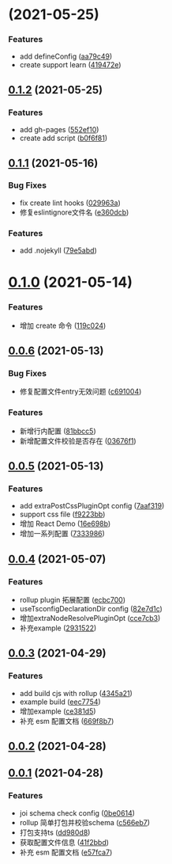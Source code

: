 # [](https://github.com/osdoc-dev/avenger/compare/v0.1.2...v) (2021-05-25)


### Features

* add defineConfig ([aa79c49](https://github.com/osdoc-dev/avenger/commit/aa79c495b7e16d3758cd2b379eb16e1dd7dc8356))
* create support learn ([419472e](https://github.com/osdoc-dev/avenger/commit/419472e58901a51ac44148876af3f6c2362254ba))



## [0.1.2](https://github.com/osdoc-dev/avenger/compare/v0.1.1...v0.1.2) (2021-05-25)


### Features

* add gh-pages ([552ef10](https://github.com/osdoc-dev/avenger/commit/552ef100306f985084b2e92f3503a860648bf015))
* create add script ([b0f6f81](https://github.com/osdoc-dev/avenger/commit/b0f6f816f24b45b103b0dbab979eea430371776f))



## [0.1.1](https://github.com/osdoc-dev/avenger/compare/v0.1.0...v0.1.1) (2021-05-16)


### Bug Fixes

* fix create lint hooks ([029963a](https://github.com/osdoc-dev/avenger/commit/029963aa4bc768d2d87432fe7fc41d8334ebb06f))
* 修复eslintignore文件名 ([e360dcb](https://github.com/osdoc-dev/avenger/commit/e360dcb14c547d07a936d2c36343ba112f200084))


### Features

* add .nojekyll ([79e5abd](https://github.com/osdoc-dev/avenger/commit/79e5abd265b1cdae7857f7e00741c7f514886a19))



# [0.1.0](https://github.com/osdoc-dev/avenger/compare/v0.0.6...v0.1.0) (2021-05-14)


### Features

* 增加 create 命令 ([119c024](https://github.com/osdoc-dev/avenger/commit/119c024992d80bdc7d87eaad50b490603766c281))



## [0.0.6](https://github.com/osdoc-dev/avenger/compare/v0.0.5...v0.0.6) (2021-05-13)


### Bug Fixes

* 修复配置文件entry无效问题 ([c691004](https://github.com/osdoc-dev/avenger/commit/c69100490ac5880caa65f4448a6557ee722b5123))


### Features

* 新增行内配置 ([81bbcc5](https://github.com/osdoc-dev/avenger/commit/81bbcc55203b40d3110e85831fd7589102d8ffd0))
* 新增配置文件校验是否存在 ([03676f1](https://github.com/osdoc-dev/avenger/commit/03676f1c69522846350c0c1e0819d0313303e0a0))



## [0.0.5](https://github.com/osdoc-dev/avenger/compare/v0.0.4...v0.0.5) (2021-05-13)


### Features

* add extraPostCssPluginOpt config ([7aaf319](https://github.com/osdoc-dev/avenger/commit/7aaf319c97b2cf460e169e88e074a3037e8e42a2))
* support css file ([f9223bb](https://github.com/osdoc-dev/avenger/commit/f9223bb0e53c6a634074ba2811e0447f2297dbc5))
* 增加 React Demo ([16e698b](https://github.com/osdoc-dev/avenger/commit/16e698bab8680522d1b05458c67b1b0c984bdcda))
* 增加一系列配置 ([7333986](https://github.com/osdoc-dev/avenger/commit/7333986ac63241997413c796a3d2137489b2fb25))



## [0.0.4](https://github.com/osdoc-dev/avenger/compare/v0.0.3...v0.0.4) (2021-05-07)


### Features

* rollup plugin 拓展配置 ([ecbc700](https://github.com/osdoc-dev/avenger/commit/ecbc7002014cd2b33ef202c14a99ed87a9198f7b))
* useTsconfigDeclarationDir config ([82e7d1c](https://github.com/osdoc-dev/avenger/commit/82e7d1cada1eedb9e2c49dca0baff568f512afbd))
* 增加extraNodeResolvePluginOpt ([cce7cb3](https://github.com/osdoc-dev/avenger/commit/cce7cb33e85340ab68a9c78da68b0ee391a135d3))
* 补充example ([2931522](https://github.com/osdoc-dev/avenger/commit/2931522a4d721a6fee3a6f6c04054048e8784aea))



## [0.0.3](https://github.com/osdoc-dev/avenger/compare/v0.0.2...v0.0.3) (2021-04-29)


### Features

* add build cjs with rollup ([4345a21](https://github.com/osdoc-dev/avenger/commit/4345a2191505508fefdd6492907db44701671d97))
* example build ([eec7754](https://github.com/osdoc-dev/avenger/commit/eec7754ca075bb2f0c759be40e72be6b7dabb974))
* 增加example ([ce381d5](https://github.com/osdoc-dev/avenger/commit/ce381d55577af8a1683b86ce98c6df8989b6656e))
* 补充 esm 配置文档 ([669f8b7](https://github.com/osdoc-dev/avenger/commit/669f8b7f9d1fdf847d723d68da7d506f338e50f3))



## [0.0.2](https://github.com/osdoc-dev/avenger/compare/v0.0.1...v0.0.2) (2021-04-28)



## [0.0.1](https://github.com/osdoc-dev/avenger/compare/41f2bbd67ff835f027c7a08527570ca304274648...v0.0.1) (2021-04-28)


### Features

* joi schema check config ([0be0614](https://github.com/osdoc-dev/avenger/commit/0be06144f0614f230d5900376d76035a68a641f7))
* rollup 简单打包并校验schema ([c566eb7](https://github.com/osdoc-dev/avenger/commit/c566eb7031f33efb53b01308b0e42aae60ea0f28))
* 打包支持ts ([dd980d8](https://github.com/osdoc-dev/avenger/commit/dd980d888c0c23e90fd1475b3ccd405426c0cb67))
* 获取配置文件信息 ([41f2bbd](https://github.com/osdoc-dev/avenger/commit/41f2bbd67ff835f027c7a08527570ca304274648))
* 补充 esm 配置文档 ([e57fca7](https://github.com/osdoc-dev/avenger/commit/e57fca74fe2b8bbe34d16d9140407dbec2356a82))



